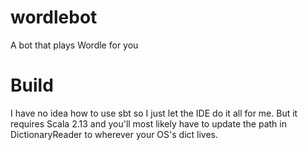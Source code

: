 # wordlebot
A bot that plays Wordle for you

# Build

I have no idea how to use sbt so I just let the IDE do it all for me. 
But it requires Scala 2.13 and you'll most likely have to update the 
path in DictionaryReader to wherever your OS's dict lives. 
